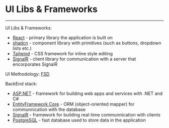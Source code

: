 # UI Libs & Frameworks

---

UI Libs & Frameworks:
  - [React]("https://react.dev/") - primary library the application is built on
  - [shadcn]("https://ui.shadcn.com/") - component library with primitives (such as buttons, dropdown lists etc.)
  - [Tailwind]("https://tailwindcss.com/") - CSS framework for inline style editing
  - [SignalR]("https://www.npmjs.com/package/@microsoft/signalr") - client library for communication with a server that encorporates SignalR

UI Methodology: [FSD]("https://feature-sliced.design/")

BackEnd stack:
  - [ASP.NET]("https://dotnet.microsoft.com/en-us/apps/aspnet") - framework for building web apps and services with .NET and C#
  - [EntityFramework Core]("https://learn.microsoft.com/en-us/ef/core/") - ORM (object-oriented mapper) for communnication with the database
  - [SignalR]("https://dotnet.microsoft.com/en-us/apps/aspnet/signalr") - framework for building real-time communnication with clients
  - [PostgreSQL]("https://www.postgresql.org/") - fast database used to store data in the application